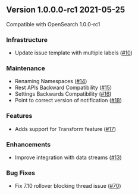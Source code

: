 ## Version 1.0.0.0-rc1 2021-05-25

Compatible with OpenSearch 1.0.0-rc1

### Infrastructure

* Update issue template with multiple labels ([#10](https://github.com/opensearch-project/index-management/pull/10))
  
### Maintenance

* Renaming Namespaces ([#14](https://github.com/opensearch-project/index-management/pull/14))
* Rest APIs Backward Compatibility ([#15](https://github.com/opensearch-project/index-management/pull/15))
* Settings Backwards Compatibility ([#16](https://github.com/opensearch-project/index-management/pull/16))
* Point to correct version of notification ([#18](https://github.com/opensearch-project/index-management/pull/18))

### Features

* Adds support for Transform feature ([#17](https://github.com/opensearch-project/index-management/pull/17))

### Enhancements

* Improve integration with data streams ([#13](https://github.com/opensearch-project/index-management/pull/13))

### Bug Fixes

* Fix 7.10 rollover blocking thread issue ([#70](https://github.com/opensearch-project/index-management/pull/70))
